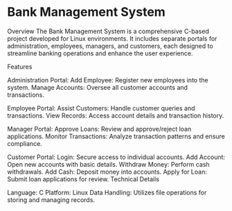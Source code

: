 # Bank Management System
Overview
The Bank Management System is a comprehensive C-based project developed for Linux environments. It includes separate portals for administration, employees, managers, and customers, each designed to streamline banking operations and enhance the user experience.

Features

Administration Portal:
Add Employee: Register new employees into the system.
Manage Accounts: Oversee all customer accounts and transactions.

Employee Portal:
Assist Customers: Handle customer queries and transactions.
View Records: Access account details and transaction history.

Manager Portal:
Approve Loans: Review and approve/reject loan applications.
Monitor Transactions: Analyze transaction patterns and ensure compliance.

Customer Portal:
Login: Secure access to individual accounts.
Add Account: Open new accounts with basic details.
Withdraw Money: Perform cash withdrawals.
Add Cash: Deposit money into accounts.
Apply for Loan: Submit loan applications for review.
Technical Details

Language: C
Platform: Linux
Data Handling: Utilizes file operations for storing and managing records.
